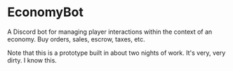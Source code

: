 # EconomyBot
A Discord bot for managing player interactions within the context of an economy. Buy orders, sales, escrow, taxes, etc.

Note that this is a prototype built in about two nights of work. It's very, very dirty. I know this.
